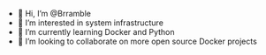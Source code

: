 - 👋 Hi, I’m @Brramble
- 👀 I’m interested in system infrastructure
- 🌱 I’m currently learning Docker and Python
- 💞️ I’m looking to collaborate on more open source Docker projects

<!---
Brramble/Brramble is a ✨ special ✨ repository because its `README.md` (this file) appears on your GitHub profile.
You can click the Preview link to take a look at your changes.
--->
